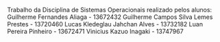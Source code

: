 Trabalho da Disciplina de Sistemas Operacionais realizado pelos alunos:
Guilherme Fernandes Aliaga - 13672432
Guilherme Campos Silva Lemes Prestes - 13720460
Lucas Kledeglau Jahchan Alves - 13732182
Luan Pereira Pinheiro - 13672471
Vinicius Kazuo Inagaki - 13747967
